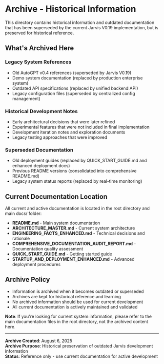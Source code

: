 # Archive - Historical Information

This directory contains historical information and outdated documentation that has been superseded by the current Jarvis V0.19 implementation, but is preserved for historical reference.

## What's Archived Here

### **Legacy System References**
- Old AutoGPT v0.4 references (superseded by Jarvis V0.19)
- Demo system documentation (replaced by production enterprise system)
- Outdated API specifications (replaced by unified backend API)
- Legacy configuration files (superseded by centralized config management)

### **Historical Development Notes**
- Early architectural decisions that were later refined
- Experimental features that were not included in final implementation
- Development iteration notes and exploration documents
- Legacy testing approaches that were improved

### **Superseded Documentation**
- Old deployment guides (replaced by QUICK_START_GUIDE.md and enhanced deployment docs)
- Previous README versions (consolidated into comprehensive README.md)
- Legacy system status reports (replaced by real-time monitoring)

## Current Documentation Location

All current and active documentation is located in the root directory and main docs/ folder:

- **README.md** - Main system documentation
- **ARCHITECTURE_MASTER.md** - Current system architecture
- **ENGINEERING_FACTS_ENHANCED.md** - Technical decisions and rationale
- **COMPREHENSIVE_DOCUMENTATION_AUDIT_REPORT.md** - Documentation quality assessment
- **QUICK_START_GUIDE.md** - Getting started guide
- **STARTUP_AND_DEPLOYMENT_ENHANCED.md** - Advanced deployment procedures

## Archive Policy

- Information is archived when it becomes outdated or superseded
- Archives are kept for historical reference and learning
- No archived information should be used for current development
- All current documentation is actively maintained and validated

**Note**: If you're looking for current system information, please refer to the main documentation files in the root directory, not the archived content here.

---
**Archive Created**: August 6, 2025  
**Archive Purpose**: Historical preservation of outdated Jarvis development information  
**Status**: Reference only - use current documentation for active development